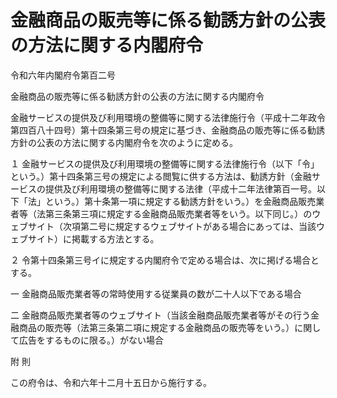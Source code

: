 # 金融商品の販売等に係る勧誘方針の公表の方法に関する内閣府令

令和六年内閣府令第百二号

金融商品の販売等に係る勧誘方針の公表の方法に関する内閣府令

金融サービスの提供及び利用環境の整備等に関する法律施行令（平成十二年政令第四百八十四号）第十四条第三号の規定に基づき、金融商品の販売等に係る勧誘方針の公表の方法に関する内閣府令を次のように定める。

１ 金融サービスの提供及び利用環境の整備等に関する法律施行令（以下「令」という。）第十四条第三号の規定による閲覧に供する方法は、勧誘方針（金融サービスの提供及び利用環境の整備等に関する法律（平成十二年法律第百一号。以下「法」という。）第十条第一項に規定する勧誘方針をいう。）を金融商品販売業者等（法第三条第三項に規定する金融商品販売業者等をいう。以下同じ。）のウェブサイト（次項第二号に規定するウェブサイトがある場合にあっては、当該ウェブサイト）に掲載する方法とする。

２ 令第十四条第三号イに規定する内閣府令で定める場合は、次に掲げる場合とする。

一 金融商品販売業者等の常時使用する従業員の数が二十人以下である場合

二 金融商品販売業者等のウェブサイト（当該金融商品販売業者等がその行う金融商品の販売等（法第三条第二項に規定する金融商品の販売等をいう。）に関して広告をするものに限る。）がない場合

附 則

この府令は、令和六年十二月十五日から施行する。
